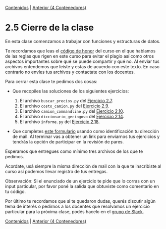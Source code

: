 [Contenidos](../Contenidos.md) \| [Anterior (4 Contenedores)](04_Contenedores.md)

# 2.5 Cierre de la clase

En esta clase comenzamos a trabajar con funciones y estructuras de datos.

Te recordamos que leas el [código de honor](../Codigo.md) del curso en el que hablamos de las reglas que rigen en este curso para evitar el plagio así como otros aspectos importantes sobre qué se puede compartir y qué no. Al enviar tus archivos entendemos que leíste y estas de acuerdo con este texto. En caso contrario no envíes tus archivos y contactate con los docentes.


Para cerrar esta clase te pedimos dos cosas:

* Que recopiles las soluciones de los siguientes ejercicios:
    1. El archivo `buscar_precios.py` del [Ejercicio 2.7](../02_Estructuras_y_Funciones/02_Funciones.md#ejercicio-27-buscar-precios).
    2. El archivo `costo_camion.py` del [Ejercicio 2.9](../02_Estructuras_y_Funciones/02_Funciones.md#ejercicio-29-funciones-de-la-biblioteca).
    3. El archivo `camion_commandline.py` del [Ejercicio 2.10](../02_Estructuras_y_Funciones/02_Funciones.md#ejercicio-210-ejecución-desde-la-línea-de-comandos-con-parámetros).
    4. El archivo `diccionario_geringoso` del [Ejercicio 2.14](../02_Estructuras_y_Funciones/03_TiposDatos.md#ejercicio-214-diccionario-geringoso).
    5. El archivo `informe.py` del [Ejercicio 2.18](../02_Estructuras_y_Funciones/04_Contenedores.md#ejercicio-218-balances).


* Que completes [este formulario](https://docs.google.com/forms/d/1t_rhPa-VFILPWzXLBttyfN-a4fZSiAwa_k8pU0FVEF4) usando como identificación tu dirección de mail.  Al terminar vas a obtener un link para enviarnos tus ejercicios y tendrás la opción de participar en la revisión de pares.
 
Esperamos que entregues como mínimo tres archivos de los que te pedimos. 

Acordate, usá siempre la misma dirección de mail con la que te inscribiste al curso así podemos llevar registro de tus entregas. 

Observación: Si el enunciado de un ejercicio te pide que lo corras con un input particular, por favor poné la salida que obtuviste como comentario en tu código. 

Por último te recordamos que si te quedaron dudas, querés discutir algún tema de interés o pedirnos a los docentes que resolvamos un ejercicio particular para la próxima clase, podés hacelo en el [grupo de Slack](../Slack.md).



[Contenidos](../Contenidos.md) \| [Anterior (4 Contenedores)](04_Contenedores.md)

